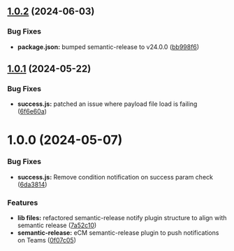 ## [1.0.2](https://github.com/centralnicgroup-opensource/rtldev-middleware-semantic-release-notify-plugin/compare/v1.0.1...v1.0.2) (2024-06-03)


### Bug Fixes

* **package.json:** bumped semantic-release to v24.0.0 ([bb998f6](https://github.com/centralnicgroup-opensource/rtldev-middleware-semantic-release-notify-plugin/commit/bb998f6d51db48111574561d70febd84b0a40534))

## [1.0.1](https://github.com/centralnicgroup-opensource/rtldev-middleware-semantic-release-notify-plugin/compare/v1.0.0...v1.0.1) (2024-05-22)


### Bug Fixes

* **success.js:** patched an issue where payload file load is failing ([6f6e60a](https://github.com/centralnicgroup-opensource/rtldev-middleware-semantic-release-notify-plugin/commit/6f6e60a9ec7bacfabde199bf25dca7eb33f0daaf))

# 1.0.0 (2024-05-07)


### Bug Fixes

* **success.js:** Remove condition notification on success param check ([6da3814](https://github.com/centralnicgroup-opensource/rtldev-middleware-semantic-release-notify-plugin/commit/6da3814f69f01746f2287333733cbcca3d081bc0))


### Features

* **lib files:** refactored semantic-release notify plugin structure to align with semantic release ([7a52c10](https://github.com/centralnicgroup-opensource/rtldev-middleware-semantic-release-notify-plugin/commit/7a52c1076b35856883eab95647c961ef0652d6fa))
* **semantic-release:** eCM semantic-release plugin to push notifications on Teams ([0f07c05](https://github.com/centralnicgroup-opensource/rtldev-middleware-semantic-release-notify-plugin/commit/0f07c0593e926122f3ac4d41aa9d481863249d60))
